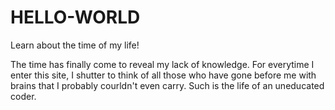# HELLO-WORLD
Learn about the time of my life!

The time has finally come to reveal my lack of knowledge. For everytime I enter this site, I shutter to think of all those who have gone before me with brains that I probably courldn't even carry. Such is the life of an uneducated coder.
